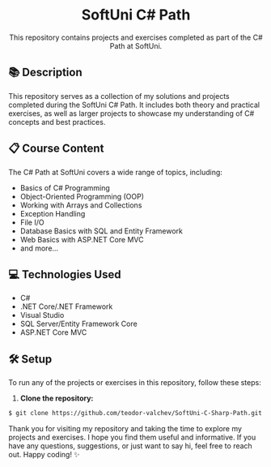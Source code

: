 <div align="center">
  <h1>SoftUni C# Path</h1>
  <p>This repository contains projects and exercises completed as part of the C# Path at SoftUni.</p>
</div>

## 📚 Description

This repository serves as a collection of my solutions and projects completed during the SoftUni C# Path. It includes both theory and practical exercises, as well as larger projects to showcase my understanding of C# concepts and best practices.

## 📋 Course Content

The C# Path at SoftUni covers a wide range of topics, including:

- Basics of C# Programming
- Object-Oriented Programming (OOP)
- Working with Arrays and Collections
- Exception Handling
- File I/O
- Database Basics with SQL and Entity Framework
- Web Basics with ASP.NET Core MVC
- and more...

## 💻 Technologies Used

- C#
- .NET Core/.NET Framework
- Visual Studio
- SQL Server/Entity Framework Core
- ASP.NET Core MVC

## 🛠️ Setup

To run any of the projects or exercises in this repository, follow these steps:

1. **Clone the repository:**

```bash
$ git clone https://github.com/teodor-valchev/SoftUni-C-Sharp-Path.git
```
Thank you for visiting my repository and taking the time to explore my projects and exercises. I hope you find them useful and informative. If you have any questions, suggestions, or just want to say hi, feel free to reach out. Happy coding! ✨
